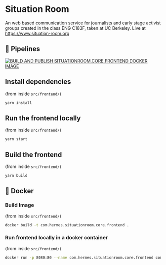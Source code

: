 # Situation Room

An web based communication service for journalists and early stage activist groups created in the class ENG C183F, taken at UC Berkeley. Live at https://www.situation-room.org

## 🧪 Pipelines
[![BUILD AND PUBLISH SITUATIONROOM.CORE.FRONTEND DOCKER IMAGE](https://github.com/hermes-situation-room/core/actions/workflows/docker-build-publish.yml/badge.svg)](https://github.com/hermes-situation-room/core/actions/workflows/docker-build-publish.yml)

## Install dependencies
(from inside `src/frontend/`)
```bash
yarn install
```

## Run the frontend locally
(from inside `src/frontend/`)
```bash
yarn start
```

## Build the frontend
(from inside `src/frontend/`)
```bash
yarn build
```

## 🐋 Docker
### Build Image
(from inside `src/frontend/`)
```bash
docker build -t com.hermes.situationroom.core.frontend .
```

### Run frontend locally in a docker container
(from inside `src/frontend/`)
```bash
docker run -p 8080:80 --name com.hermes.situationroom.core.frontend com.hermes.situationroom.core.frontend
```